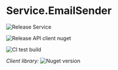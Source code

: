 # Service.EmailSender

![Release Service](https://github.com/MyJetWallet/Service.EmailSender/workflows/Release%20Service/badge.svg)

![Release API client nuget](https://github.com/MyJetWallet/Service.EmailSender/workflows/Release%20API%20client%20nuget/badge.svg)

![CI test build](https://github.com/MyJetWallet/Service.EmailSender/workflows/CI%20test%20build/badge.svg)

*Client library:* ![Nuget version](https://img.shields.io/nuget/v/MyJetWallet.Service.EmailSender.Client?label=MyJetWallet.Service.EmailSender.Client&style=social)

